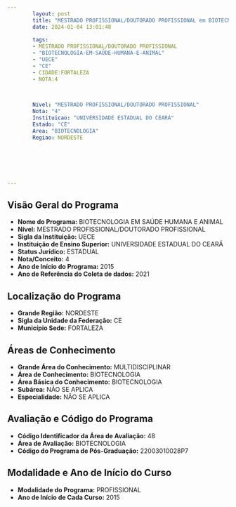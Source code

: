 ```yaml
---
        layout: post
        title: "MESTRADO PROFISSIONAL/DOUTORADO PROFISSIONAL em BIOTECNOLOGIA EM SAÚDE HUMANA E ANIMAL na UECE  "
        date: 2024-01-04 13:01:48
     
        tags:
        - MESTRADO PROFISSIONAL/DOUTORADO PROFISSIONAL
        - "BIOTECNOLOGIA-EM-SAÚDE-HUMANA-E-ANIMAL"
        - "UECE"
        - "CE"
        - CIDADE:FORTALEZA
        - NOTA:4
        
       

        Nivel: "MESTRADO PROFISSIONAL/DOUTORADO PROFISSIONAL"
        Nota: "4"
        Instituicao: "UNIVERSIDADE ESTADUAL DO CEARÁ"
        Estado: "CE"
        Area: "BIOTECNOLOGIA"
        Regiao: NORDESTE
        
        
        
        
        
        
---
```

## Visão Geral do Programa
- **Nome do Programa:** BIOTECNOLOGIA EM SAÚDE HUMANA E ANIMAL
- **Nível:** MESTRADO PROFISSIONAL/DOUTORADO PROFISSIONAL
- **Sigla da Instituição:** UECE
- **Instituição de Ensino Superior:** UNIVERSIDADE ESTADUAL DO CEARÁ
- **Status Jurídico:** ESTADUAL
- **Nota/Conceito:** 4
- **Ano de Início do Programa:** 2015
- **Ano de Referência do Coleta de dados:** 2021

## Localização do Programa
- **Grande Região:** NORDESTE
- **Sigla da Unidade da Federação:** CE
- **Município Sede:** FORTALEZA

## Áreas de Conhecimento
- **Grande Área do Conhecimento:** MULTIDISCIPLINAR
- **Área de Conhecimento:** BIOTECNOLOGIA
- **Área Básica do Conhecimento:** BIOTECNOLOGIA
- **Subárea:** NÃO SE APLICA
- **Especialidade:** NÃO SE APLICA

## Avaliação e Código do Programa
- **Código Identificador da Área de Avaliação:** 48
- **Área de Avaliação:** BIOTECNOLOGIA
- **Código do Programa de Pós-Graduação:** 22003010028P7


## Modalidade e Ano de Início do Curso
- **Modalidade do Programa:** PROFISSIONAL
- **Ano de Início de Cada Curso:** 2015
